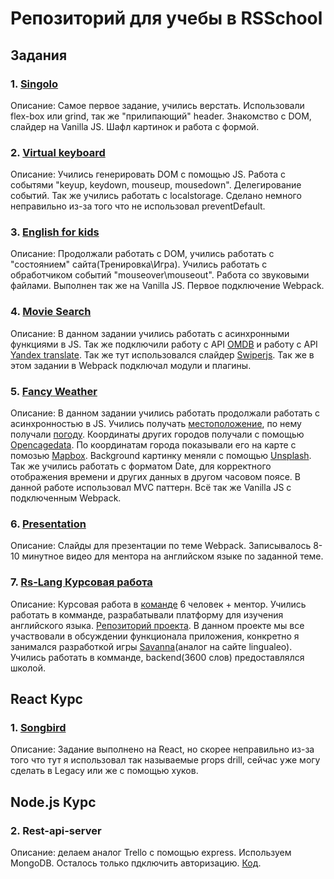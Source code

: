 # Репозиторий для учебы в RSSchool
## Задания
 
### 1. [Singolo](https://multeng.github.io/singolo/)
Описание: Самое первое задание, учились верстать. Использовали flex-box или grind, так же "прилипающий" header. Знакомство с DOM, слайдер на Vanilla JS. Шафл картинок и работа с формой.

### 2. [Virtual keyboard](https://multeng.github.io/virtual-keyboard/)
Описание: Учились генерировать DOM с помощью JS. Работа с событями "keyup, keydown, mouseup, mousedown". Делегирование событий. Так же учились работать с localstorage. Сделано немного неправильно из-за того что не использовал preventDefault.

### 3. [English for kids](https://multeng-english-for-kids.netlify.app/)
Описание: Продолжали работать с DOM, учились работать с "состоянием" сайта(Тренировка\Игра). Учились работать с обработчиком событий "mouseover\mouseout". Работа со звуковыми файлами. Выполнен так же на Vanilla JS. Первое подключение Webpack.

### 4. [Movie Search](https://multeng-movie-search.netlify.app/)
Описание: В данном задании учились работать с асинхронными функциями в JS. Так же подключили работу с API [OMDB](http://www.omdbapi.com/apikey.aspx) и работу с API [Yandex translate](https://yandex.ru/dev/translate/). Так же тут использовался слайдер [Swiperjs](https://swiperjs.com/api/). Так же в этом задании в Webpack подключал модули и плагины.

### 5. [Fancy Weather](https://multeng-fancy-weather.netlify.app/)
Описание: В данном задании учились работать продолжали работать с асинхронностью в JS. Учились получать [местоположение](https://ipinfo.io), по нему получали [погоду](https://www.weatherbit.io). Координаты других городов получали с помощью [Opencagedata](https://api.opencagedata.com/). По координатам города показывали его на карте с помозью [Mapbox](https://www.mapbox.com). Background картинку меняли с помощью [Unsplash](https://api.unsplash.com/). Так же учились работать с форматом Date, для корректного отображения времени и других данных в другом часовом поясе. В данной работе использовал MVC паттерн. Всё так же Vanilla JS с подключенным Webpack.

### 6. [Presentation](https://multeng-presentation.netlify.app/)
Описание: Слайды для презентации по теме Webpack. Записывалось 8-10 минутное видео для ментора на английском языке по заданной теме.

### 7. [Rs-Lang Курсовая работа](https://rslang-team22-ilokalin.netlify.app/)
Описание: Курсовая работа в [команде](https://rslang-team22-ilokalin.netlify.app/about/) 6 человек + ментор. Учились работать в комманде, разрабатывали платформу для изучения английского языка. [Репозиторий проекта](https://github.com/ILokalin/rslang). В данном проекте мы все участвовали в обсуждении функционала приложения, конкретно я занимался разработкой игры [Savanna](https://rslang-team22-ilokalin.netlify.app/savanna/)(аналог на сайте lingualeo). Учились работать в комманде, backend(3600 слов) предоставлялся школой.

## React Курс

### 1. [Songbird](https://multeng-songbird.netlify.app/)
Описание: Задание выполнено на React, но скорее неправильно из-за того что тут я использовал так называемые props drill, сейчас уже могу сделать в Legacy или же с помощью хуков.


## Node.js Курс

### 2. Rest-api-server
Описание: делаем аналог Trello с помощью express. Используем MongoDB. Осталось только пдключить авторизацию. [Код](https://github.com/multeng/nodejs2020-task2).


